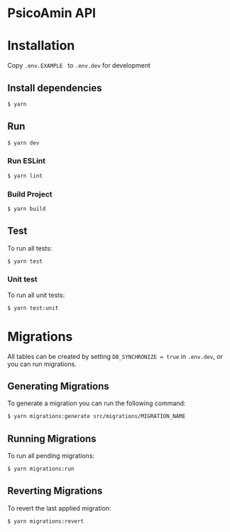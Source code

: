 # PsicoAmin API


# Installation

Copy `.env.EXAMPLE ` to `.env.dev` for development

## Install dependencies

```bash
$ yarn
```

## Run

```bash
$ yarn dev
```

### Run ESLint

```bash
$ yarn lint
```

### Build Project

```bash
$ yarn build
```

## Test

To run all tests:
```bash
$ yarn test
```

### Unit test
To run all unit tests:
```bash
$ yarn test:unit
```

# Migrations
All tables can be created by setting `DB_SYNCHRONIZE = true` in `.env.dev`, or you can run migrations.

## Generating Migrations
To generate a migration you can run the following command:
```bash
$ yarn migrations:generate src/migrations/MIGRATION_NAME
```
## Running Migrations
To run all pending migrations:
```bash
$ yarn migrations:run
```
## Reverting Migrations
To revert the last applied migration:
```bash
$ yarn migrations:revert
```
